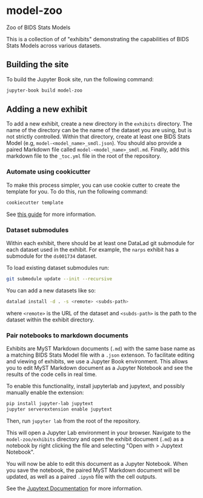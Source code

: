 # model-zoo
Zoo of BIDS Stats Models

This is a collection of of "exhibits" demonstrating the capabilities of BIDS Stats Models across various datasets.


## Building the site

To build the Jupyter Book site, run the following command:

```bash
jupyter-book build model-zoo
```


## Adding a new exhibit
To add a new exhibit, create a new directory in the `exhibits` directory. The name of the directory can be the name of the dataset you are using, but is not strictly controlled. Within that directory, create at least one BIDS Stats Model (e.g, `model-<model_name>_smdl.json`). You should also provide a paired Markdown file called `model-<model_name>_smdl.md`. Finally, add this markdown file to the `_toc.yml` file in the root of the repository. 

### Automate using cookicutter

To make this process simpler, you can use cookie cutter to create the template for you. To do this, run the following command:

```bash
cookiecutter template
```

See [this guide](exhibits/_template/README.md) for more information.

### Dataset submodules
Within each exhibit, there should be at least one DataLad git submodule for each dataset used in the exhibit. For example, the `narps` exhibit has a submodule for the `ds001734` dataset. 

To load existing dataset submodules run: 
```bash
git submodule update --init --recursive
```

You can add a new datasets like so:

```bash
datalad install -d . -s <remote> <subds-path>
``` 

where `<remote>` is the URL of the dataset and `<subds-path>` is the path to the dataset within the exhibit directory.


### Pair notebooks to markdown documents
Exhibits are MyST Markdown documents (`.md`) with the same base name as a matching BIDS Stats Model file with a `.json` extenson. 
To facilitate editing and viewing of exhibits, we use a Jupyter Book environment. This allows you to edit MyST Markdown document as a Jupyter Notebook and see the results of the code cells in real time.

To enable this functionality, install jupyterlab and jupytext, and possibly manually enable the extension:

```bash
pip install jupyter-lab jupytext
jupyter serverextension enable jupytext
```

Then, run `jupyter lab` from the root of the repository.

This will open a Jupyter Lab environment in your browser. Navigate to the `model-zoo/exhibits` directory and open the exhibit document (`.md`) as a notebook by right clicking the file and selecting "Open with > Jupytext Notebook".

You will now be able to edit this document as a Jupyter Notebook. When you save the notebook, the paired MyST Markdown document will be updated, as well as a paired `.ipynb` file with the cell outputs. 

See the [Jupytext Documentation](https://jupytext.readthedocs.io/en/latest/paired-notebooks.html) for more information.
